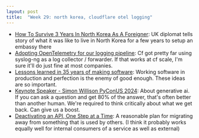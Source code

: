 ```yaml
---
layout: post
title:  "Week 29: north korea, cloudflare otel logging"
---
```


* [How To Survive 3 Years In North Korea As A Foreigner](https://mydiplomaticlife.com/how-to-survive-3-years-in-north-korea-as-a-foreigner/): UK diplomat tells story of what it was like to live in North Korea for a few years to setup an embassy there
* [Adopting OpenTelemetry for our logging pipeline](https://blog.cloudflare.com/adopting-opentelemetry-for-our-logging-pipeline?ck_subscriber_id=185275687): Cf got pretty far using syslog-ng as a log collector / forwarder. If that works at cf scale, I'm sure it'll do just fine at most companies.
* [Lessons learned in 35 years of making software](https://simonwillison.net/2024/Jul/16/lessons-learned/): Working software in production and perfection is the enemy of good enough. These ideas are so important.
* [Keynote Speaker - Simon Willison PyConUS 2024](https://www.youtube.com/watch?v=P1-KQZZarpc): About generative ai. If you can ask a question and get 80% of the answer, that's often better than another human. We're required to think critically about what we get back. Can give us a boost.
* [Deactivating an API, One Step at a Time](https://apichangelog.substack.com/p/deactivating-an-api-one-step-at-a): A reasonable plan for migrating away from something that is used by others. (I think it probably works equally well for internal consumers of a service as well as external)
